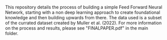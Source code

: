 This repository details the process of building a simple Feed Forward Neural Network, starting with a non deep learning approach to create foundational knowledge and then building upwards from there. The data used is a subset of the currated dataset created by Muller et al. (2022). For more information on the process and results, please see "FINALPAPER.pdf" in the main folder.
